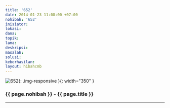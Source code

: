 ```yaml
---
title: '652'
date: 2014-01-23 11:08:00 +07:00
nohibah: '652'
inisiator:
lokasi:
dana:
topik:
lama:
deskripsi:
masalah:
solusi:
keberhasilan:
layout: hibahcmb
---
```


![652](/static/img/hibahcmb/652.png){: .img-responsive }{: width="350" }

### {{ page.nohibah }} - {{ page.title }}

---
